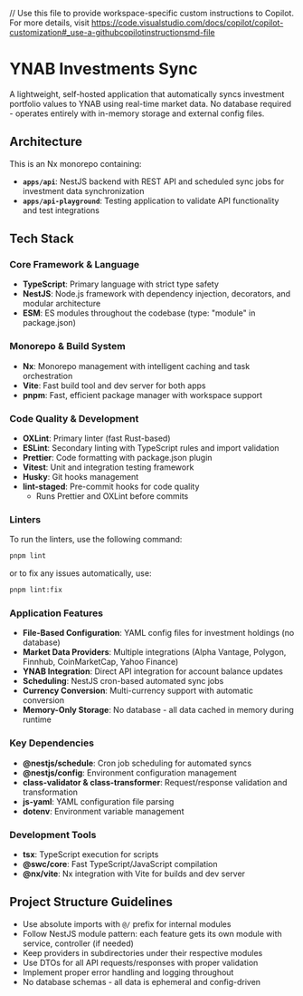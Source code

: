 // Use this file to provide workspace-specific custom instructions to Copilot. For more details, visit https://code.visualstudio.com/docs/copilot/copilot-customization#_use-a-githubcopilotinstructionsmd-file

# YNAB Investments Sync

A lightweight, self-hosted application that automatically syncs investment portfolio values to YNAB using real-time market data. No database required - operates entirely with in-memory storage and external config files.

## Architecture

This is an Nx monorepo containing:

- **`apps/api`**: NestJS backend with REST API and scheduled sync jobs for investment data synchronization
- **`apps/api-playground`**: Testing application to validate API functionality and test integrations

## Tech Stack

### Core Framework & Language

- **TypeScript**: Primary language with strict type safety
- **NestJS**: Node.js framework with dependency injection, decorators, and modular architecture
- **ESM**: ES modules throughout the codebase (type: "module" in package.json)

### Monorepo & Build System

- **Nx**: Monorepo management with intelligent caching and task orchestration
- **Vite**: Fast build tool and dev server for both apps
- **pnpm**: Fast, efficient package manager with workspace support

### Code Quality & Development

- **OXLint**: Primary linter (fast Rust-based)
- **ESLint**: Secondary linting with TypeScript rules and import validation
- **Prettier**: Code formatting with package.json plugin
- **Vitest**: Unit and integration testing framework
- **Husky**: Git hooks management
- **lint-staged**: Pre-commit hooks for code quality
  - Runs Prettier and OXLint before commits

### Linters

To run the linters, use the following command:

```bash
pnpm lint
```

or to fix any issues automatically, use:

```bash
pnpm lint:fix
```

### Application Features

- **File-Based Configuration**: YAML config files for investment holdings (no database)
- **Market Data Providers**: Multiple integrations (Alpha Vantage, Polygon, Finnhub, CoinMarketCap, Yahoo Finance)
- **YNAB Integration**: Direct API integration for account balance updates
- **Scheduling**: NestJS cron-based automated sync jobs
- **Currency Conversion**: Multi-currency support with automatic conversion
- **Memory-Only Storage**: No database - all data cached in memory during runtime

### Key Dependencies

- **@nestjs/schedule**: Cron job scheduling for automated syncs
- **@nestjs/config**: Environment configuration management
- **class-validator & class-transformer**: Request/response validation and transformation
- **js-yaml**: YAML configuration file parsing
- **dotenv**: Environment variable management

### Development Tools

- **tsx**: TypeScript execution for scripts
- **@swc/core**: Fast TypeScript/JavaScript compilation
- **@nx/vite**: Nx integration with Vite for builds and dev server

## Project Structure Guidelines

- Use absolute imports with `@/` prefix for internal modules
- Follow NestJS module pattern: each feature gets its own module with service, controller (if needed)
- Keep providers in subdirectories under their respective modules
- Use DTOs for all API requests/responses with proper validation
- Implement proper error handling and logging throughout
- No database schemas - all data is ephemeral and config-driven
